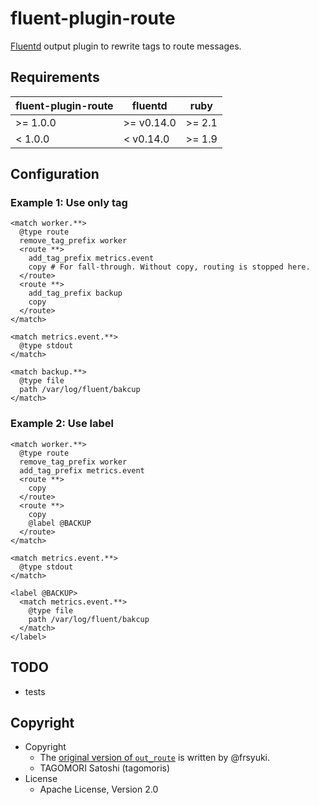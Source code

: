 # fluent-plugin-route

[Fluentd](http://fluentd.org) output plugin to rewrite tags to route messages.

## Requirements

| fluent-plugin-route | fluentd    | ruby   |
|---------------------|------------|--------|
| >= 1.0.0            | >= v0.14.0 | >= 2.1 |
| <  1.0.0            | <  v0.14.0 | >= 1.9 |

## Configuration

### Example 1: Use only tag

    <match worker.**>
      @type route
      remove_tag_prefix worker
      <route **>
        add_tag_prefix metrics.event
        copy # For fall-through. Without copy, routing is stopped here. 
      </route>
      <route **>
        add_tag_prefix backup
        copy
      </route>
    </match>

    <match metrics.event.**>
      @type stdout
    </match>

    <match backup.**>
      @type file
      path /var/log/fluent/bakcup
    </match>

### Example 2: Use label

    <match worker.**>
      @type route
      remove_tag_prefix worker
      add_tag_prefix metrics.event
      <route **>
        copy
      </route>
      <route **>
        copy
        @label @BACKUP
      </route>
    </match>

    <match metrics.event.**>
      @type stdout
    </match>

    <label @BACKUP>
      <match metrics.event.**>
        @type file
        path /var/log/fluent/bakcup
      </match>
    </label>

## TODO

* tests

## Copyright

* Copyright
  * The [original version of `out_route`](https://github.com/frsyuki/fluent-plugin-route) is written by @frsyuki.
  * TAGOMORI Satoshi (tagomoris)
* License
  * Apache License, Version 2.0
